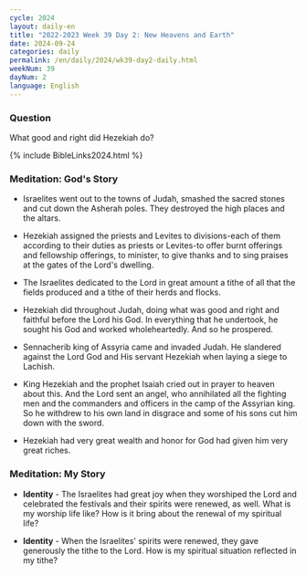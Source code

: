 ```yaml
---
cycle: 2024
layout: daily-en
title: "2022-2023 Week 39 Day 2: New Heavens and Earth"
date: 2024-09-24
categories: daily
permalink: /en/daily/2024/wk39-day2-daily.html
weekNum: 39
dayNum: 2
language: English
---
```


### Question     
What good and right did Hezekiah do?

{% include BibleLinks2024.html %} 

### Meditation: God's Story   
+ Israelites went out to the towns of Judah, smashed the sacred stones and cut down the Asherah poles. They destroyed the high places and the altars. 

+ Hezekiah assigned the priests and Levites to divisions-each of them according to their duties as priests or Levites-to offer burnt offerings and fellowship offerings, to minister, to give thanks and to sing praises at the gates of the Lord's dwelling. 

+ The Israelites dedicated to the Lord in great amount a tithe of all that the fields produced and a tithe of their herds and flocks. 

+ Hezekiah did throughout Judah, doing what was good and right and faithful before the Lord his God. In everything that he undertook, he sought his God and worked wholeheartedly. And so he prospered. 

+ Sennacherib king of Assyria came and invaded Judah. He slandered against the Lord God and His servant Hezekiah when laying a siege to Lachish. 

+ King Hezekiah and the prophet Isaiah cried out in prayer to heaven about this. And the Lord sent an angel, who annihilated all the fighting men and the commanders and officers in the camp of the Assyrian king. So he withdrew to his own land in disgrace and some of his sons cut him down with the sword. 

+ Hezekiah had very great wealth and honor for God had given him very great riches. 

### Meditation: My Story   
+ **Identity** - The Israelites had great joy when they worshiped the Lord and celebrated the festivals and their spirits were renewed, as well. What is my worship life like? How is it bring about the renewal of my spiritual life? 

+ **Identity** - When the Israelites' spirits were renewed, they gave generously the tithe to the Lord. How is my spiritual situation reflected in my tithe? 
